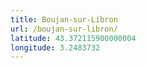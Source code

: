 ```yaml
---
title: Boujan-sur-Libron
url: /boujan-sur-libron/
latitude: 43.372115900000004
longitude: 3.2483732
---
```

